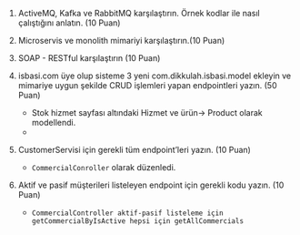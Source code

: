 1. ActiveMQ, Kafka ve RabbitMQ karşılaştırın. Örnek kodlar ile nasıl çalıştığını
anlatın. (10 Puan)

2. Microservis ve monolith mimariyi karşılaştırın.(10 Puan)

3. SOAP - RESTful karşılaştırın (10 Puan)

4. isbasi.com üye olup sisteme 3 yeni com.dikkulah.isbasi.model ekleyin ve mimariye uygun şekilde
CRUD işlemleri yapan endpointleri yazın. (50 Puan)
   - Stok hizmet sayfası altındaki Hizmet ve ürün-> Product olarak modellendi.
   - 

5. CustomerServisi için gerekli tüm endpoint’leri yazın. (10 Puan)
   - `CommercialConroller` olarak düzenledi.

6. Aktif ve pasif müşterileri listeleyen endpoint için gerekli kodu yazın. (10 Puan) 
   - `CommercialController aktif-pasif listeleme için getCommercialByIsActive hepsi için getAllCommercials`
